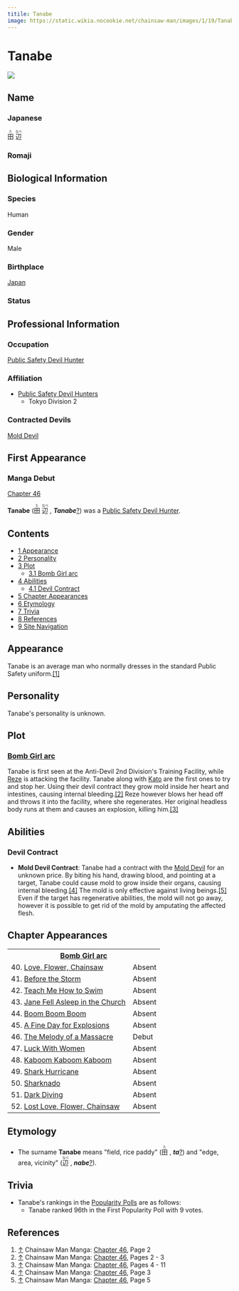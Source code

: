```yaml
---
titile: Tanabe
image: https://static.wikia.nocookie.net/chainsaw-man/images/1/19/Tanabe.png
---
```


# Tanabe

[![](https://static.wikia.nocookie.net/chainsaw-man/images/1/19/Tanabe.png/revision/latest?cb=20200601221812)](https://static.wikia.nocookie.net/chainsaw-man/images/1/19/Tanabe.png/revision/latest?cb=20200601221812)

## Name

### Japanese

<ruby lang="ja"><rb>田</rb><rp> (</rp><rt>た</rt><rp>) </rp></ruby> <ruby lang="ja"><rb>辺</rb><rp> (</rp><rt>なべ</rt><rp>)</rp></ruby>

### Romaji

## Biological Information

### Species

Human

### Gender

Male

### Birthplace

[Japan](/wiki/World#Japan "World")

### Status

## Professional Information

### Occupation

[Public Safety Devil Hunter](/wiki/Devil_Hunter#Public_Safety_Devil_Hunters "Devil Hunter")

### Affiliation

-   [Public Safety Devil Hunters](/wiki/Devil_Hunter#Public_Safety_Devil_Hunters "Devil Hunter")
    -   Tokyo Division 2

### Contracted Devils

[Mold Devil](/wiki/Mold_Devil "Mold Devil")

## First Appearance

### Manga Debut

[Chapter 46](/wiki/Chapter_46 "Chapter 46")

**Tanabe** (<ruby lang="ja"><rb>田</rb><rp> (</rp><rt>た</rt><rp>) </rp></ruby> <ruby lang="ja"><rb>辺</rb><rp> (</rp><rt>なべ</rt><rp>) </rp></ruby> , _****Tanabe****_[?](http://en.wikipedia.org/wiki/Help:Installing_Japanese_character_sets "wikipedia:Help:Installing Japanese character sets")) was a [Public Safety Devil Hunter](/wiki/Devil_Hunter "Devil Hunter").

## Contents

-   [1 Appearance](#Appearance)
-   [2 Personality](#Personality)
-   [3 Plot](#Plot)
    -   [3.1 Bomb Girl arc](#Bomb_Girl_arc)
-   [4 Abilities](#Abilities)
    -   [4.1 Devil Contract](#Devil_Contract)
-   [5 Chapter Appearances](#Chapter_Appearances)
-   [6 Etymology](#Etymology)
-   [7 Trivia](#Trivia)
-   [8 References](#References)
-   [9 Site Navigation](#Site_Navigation)

## Appearance

Tanabe is an average man who normally dresses in the standard Public Safety uniform.[\[1\]](#cite_note-Ch46Pg2-1)

## Personality

Tanabe's personality is unknown.

## Plot

### [Bomb Girl arc](/wiki/Bomb_Girl_arc "Bomb Girl arc")

Tanabe is first seen at the Anti-Devil 2nd Division's Training Facility, while [Reze](/wiki/Reze "Reze") is attacking the facility. Tanabe along with [Kato](/wiki/Kato "Kato") are the first ones to try and stop her. Using their devil contract they grow mold inside her heart and intestines, causing internal bleeding.[\[2\]](#cite_note-Ch46Pg2_-_3-2) Reze however blows her head off and throws it into the facility, where she regenerates. Her original headless body runs at them and causes an explosion, killing him.[\[3\]](#cite_note-Ch46Pg4_-_11-3)

## Abilities

### Devil Contract

-   **Mold Devil Contract**: Tanabe had a contract with the [Mold Devil](/wiki/Mold_Devil "Mold Devil") for an unknown price. By biting his hand, drawing blood, and pointing at a target, Tanabe could cause mold to grow inside their organs, causing internal bleeding.[\[4\]](#cite_note-Ch46Pg3-4) The mold is only effective against living beings.[\[5\]](#cite_note-Ch46Pg5-5) Even if the target has regenerative abilities, the mold will not go away, however it is possible to get rid of the mold by amputating the affected flesh.

## Chapter Appearances

<table><tbody><tr><th colspan="2"><center><a href="/wiki/Bomb_Girl_arc" title="Bomb Girl arc"><span>Bomb Girl arc</span></a></center></th></tr><tr><td>40. <a href="/wiki/Chapter_40" title="Chapter 40">Love, Flower, Chainsaw</a></td><td><span>Absent</span></td></tr><tr><td>41. <a href="/wiki/Chapter_41" title="Chapter 41">Before the Storm</a></td><td><span>Absent</span></td></tr><tr><td>42. <a href="/wiki/Chapter_42" title="Chapter 42">Teach Me How to Swim</a></td><td><span>Absent</span></td></tr><tr><td>43. <a href="/wiki/Chapter_43" title="Chapter 43">Jane Fell Asleep in the Church</a></td><td><span>Absent</span></td></tr><tr><td>44. <a href="/wiki/Chapter_44" title="Chapter 44">Boom Boom Boom</a></td><td><span>Absent</span></td></tr><tr><td>45. <a href="/wiki/Chapter_45" title="Chapter 45">A Fine Day for Explosions</a></td><td><span>Absent</span></td></tr><tr><td>46. <a href="/wiki/Chapter_46" title="Chapter 46">The Melody of a Massacre</a></td><td><span>Debut</span></td></tr><tr><td>47. <a href="/wiki/Chapter_47" title="Chapter 47">Luck With Women</a></td><td><span>Absent</span></td></tr><tr><td>48. <a href="/wiki/Chapter_48" title="Chapter 48">Kaboom Kaboom Kaboom</a></td><td><span>Absent</span></td></tr><tr><td>49. <a href="/wiki/Chapter_49" title="Chapter 49">Shark Hurricane</a></td><td><span>Absent</span></td></tr><tr><td>50. <a href="/wiki/Chapter_50" title="Chapter 50">Sharknado</a></td><td><span>Absent</span></td></tr><tr><td>51. <a href="/wiki/Chapter_51" title="Chapter 51">Dark Diving</a></td><td><span>Absent</span></td></tr><tr><td>52. <a href="/wiki/Chapter_52" title="Chapter 52">Lost Love, Flower, Chainsaw</a></td><td><span>Absent</span></td></tr></tbody></table>

## Etymology

-   The surname **Tanabe** means "field, rice paddy" (<ruby lang="ja"><rb>田</rb><rp> (</rp><rt>た</rt><rp>) </rp></ruby> , _**ta**_[?](http://en.wikipedia.org/wiki/Help:Installing_Japanese_character_sets "wikipedia:Help:Installing Japanese character sets")) and "edge, area, vicinity" (<ruby lang="ja"><rb>辺</rb><rp> (</rp><rt>なべ</rt><rp>) </rp></ruby> , _**nabe**_[?](http://en.wikipedia.org/wiki/Help:Installing_Japanese_character_sets "wikipedia:Help:Installing Japanese character sets")).

## Trivia

-   Tanabe's rankings in the [Popularity Polls](/wiki/Popularity_Polls "Popularity Polls") are as follows:
    -   Tanabe ranked 96th in the First Popularity Poll with 9 votes.

## References

1.  [↑](#cite_ref-Ch46Pg2_1-0) Chainsaw Man Manga: [Chapter 46](/wiki/Chapter_46 "Chapter 46"), Page 2
2.  [↑](#cite_ref-Ch46Pg2_-_3_2-0) Chainsaw Man Manga: [Chapter 46](/wiki/Chapter_46 "Chapter 46"), Pages 2 - 3
3.  [↑](#cite_ref-Ch46Pg4_-_11_3-0) Chainsaw Man Manga: [Chapter 46](/wiki/Chapter_46 "Chapter 46"), Pages 4 - 11
4.  [↑](#cite_ref-Ch46Pg3_4-0) Chainsaw Man Manga: [Chapter 46](/wiki/Chapter_46 "Chapter 46"), Page 3
5.  [↑](#cite_ref-Ch46Pg5_5-0) Chainsaw Man Manga: [Chapter 46](/wiki/Chapter_46 "Chapter 46"), Page 5